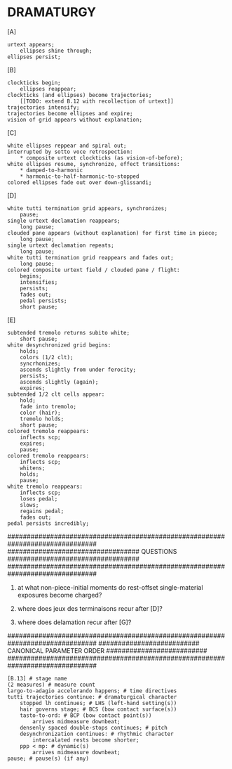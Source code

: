 DRAMATURGY
==========

[A]

    urtext appears;
        ellipses shine through;
    ellipses persist;

[B]

    clockticks begin;
        ellipses reappear;
    clockticks (and ellipses) become trajectories;
        [[TODO: extend B.12 with recollection of urtext]]
    trajectories intensify;
    trajectories become ellipses and expire;
    vision of grid appears without explanation;

[C]

    white ellipses reppear and spiral out;
    interrupted by sotto voce retrospection:
        * composite urtext clockticks (as vision-of-before);
    white ellipses resume, synchronize, effect transitions:
        * damped-to-harmonic
        * harmonic-to-half-harmonic-to-stopped
    colored ellipses fade out over down-glissandi;

[D]

    white tutti termination grid appears, synchronizes;
        pause;
    single urtext declamation reappears;
        long pause;
    clouded pane appears (without explanation) for first time in piece;
        long pause;
    single urtext declamation repeats;
        long pause;
    white tutti termination grid reappears and fades out;
        long pause;
    colored composite urtext field / clouded pane / flight:
        begins;
        intensifies;
        persists;
        fades out;
        pedal persists;
        short pause;

[E]

    subtended tremolo returns subito white;
        short pause;
    white desynchronized grid begins:
        holds;
        colors (1/2 clt);
        syncrhonizes;
        ascends slightly from under ferocity;
        persists;
        ascends slightly (again);
        expires;
    subtended 1/2 clt cells appear:
        hold;
        fade into tremolo;
        color (hair);
        tremolo holds;
        short pause;
    colored tremolo reappears:
        inflects scp;
        expires;
        pause;
    colored tremolo reappears:
        inflects scp;
        whitens;
        holds;
        pause;
    white tremolo reappears:
        inflects scp;
        loses pedal;
        slows;
        regains pedal;
        fades out;
    pedal persists incredibly;

###############################################################################
################################## QUESTIONS ##################################
###############################################################################

1.  at what non-piece-initial moments do rest-offset single-material exposures
    become charged?

2.  where does jeux des terminaisons recur after [D]?

3.  where does delamation recur after [G]?

###############################################################################
########################## CANONICAL PARAMETER ORDER ##########################
###############################################################################

    [B.13] # stage name
    (2 measures) # measure count
    largo-to-adagio accelerando happens; # time directives
    tutti trajectories continue: # dramaturgical character
        stopped lh continues; # LHS (left-hand setting(s))
        hair governs stage; # BCS (bow contact surface(s))
        tasto-to-ord: # BCP (bow contact point(s))
            arrives midmeasure downbeat;
        densenly spaced double-stops continues; # pitch
        desynchronization continues: # rhythmic character
            intercalated rests become shorter;
        ppp < mp: # dynamic(s)
            arrives midmeasure downbeat;
    pause; # pause(s) (if any)
